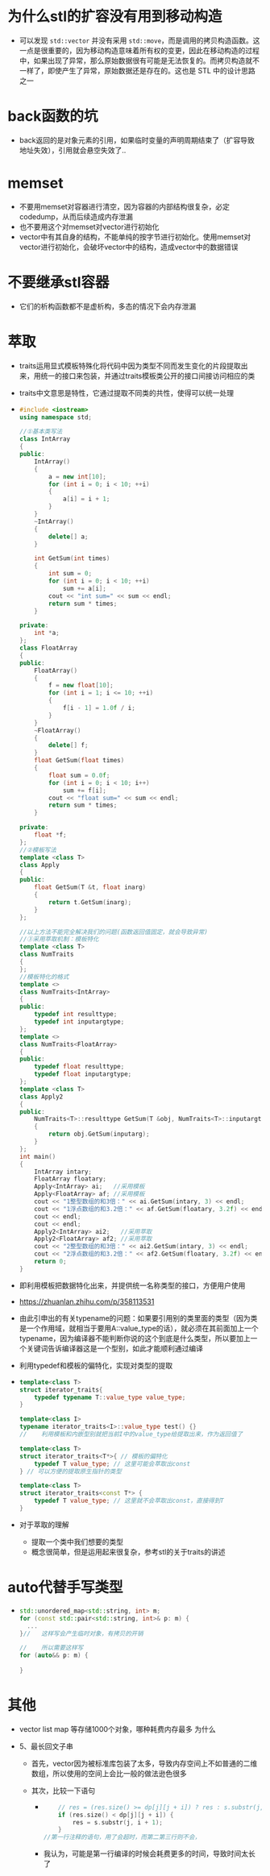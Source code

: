# 为什么stl的扩容没有用到移动构造

- 可以发现 `std::vector` 并没有采用 `std::move`，而是调用的拷贝构造函数。这一点是很重要的，因为移动构造意味着所有权的变更，因此在移动构造的过程中，如果出现了异常，那么原始数据很有可能是无法恢复的。而拷贝构造就不一样了，即使产生了异常，原始数据还是存在的。这也是 STL 中的设计思路之一







# back函数的坑

- back返回的是对象元素的引用，如果临时变量的声明周期结束了（扩容导致地址失效），引用就会悬空失效了..







# memset

- 不要用memset对容器进行清空，因为容器的内部结构很复杂，必定codedump，从而后续造成内存泄漏
- 也不要用这个对memset对vector进行初始化
- vector中有其自身的结构，不能单纯的按字节进行初始化。使用memset对vector进行初始化，会破坏vector中的结构，造成vector中的数据错误







# 不要继承stl容器

- 它们的析构函数都不是虚析构，多态的情况下会内存泄漏







# 萃取

- traits运用显式模板特殊化将代码中因为类型不同而发生变化的片段提取出来，用统一的接口来包装，并通过traits模板类公开的接口间接访问相应的类

- traits中文意思是特性，它通过提取不同类的共性，使得可以统一处理

- ```cpp
  #include <iostream>
  using namespace std;
  
  //①基本类写法
  class IntArray
  {
  public:
      IntArray()
      {
          a = new int[10];
          for (int i = 0; i < 10; ++i)
          {
              a[i] = i + 1;
          }
      }
      ~IntArray()
      {
          delete[] a;
      }
  
      int GetSum(int times)
      {
          int sum = 0;
          for (int i = 0; i < 10; ++i)
              sum += a[i];
          cout << "int sum=" << sum << endl;
          return sum * times;
      }
  
  private:
      int *a;
  };
  class FloatArray
  {
  public:
      FloatArray()
      {
          f = new float[10];
          for (int i = 1; i <= 10; ++i)
          {
              f[i - 1] = 1.0f / i;
          }
      }
      ~FloatArray()
      {
          delete[] f;
      }
      float GetSum(float times)
      {
          float sum = 0.0f;
          for (int i = 0; i < 10; i++)
              sum += f[i];
          cout << "float sum=" << sum << endl;
          return sum * times;
      }
  
  private:
      float *f;
  };
  //②模板写法
  template <class T>
  class Apply
  {
  public:
      float GetSum(T &t, float inarg)
      {
          return t.GetSum(inarg);
      }
  };
  
  //以上方法不能完全解决我们的问题(函数返回值固定，就会导致异常)
  //③采用萃取机制：模板特化
  template <class T>
  class NumTraits
  {
  };
  //模板特化的格式
  template <>
  class NumTraits<IntArray>
  {
  public:
      typedef int resulttype;
      typedef int inputargtype;
  };
  template <>
  class NumTraits<FloatArray>
  {
  public:
      typedef float resulttype;
      typedef float inputargtype;
  };
  template <class T>
  class Apply2
  {
  public:
      NumTraits<T>::resulttype GetSum(T &obj, NumTraits<T>::inputargtype inputarg)
      {
          return obj.GetSum(inputarg);
      }
  };
  int main()
  {
      IntArray intary;
      FloatArray floatary;
      Apply<IntArray> ai;   //采用模板
      Apply<FloatArray> af; //采用模板
      cout << "1整型数组的和3倍：" << ai.GetSum(intary, 3) << endl;
      cout << "1浮点数组的和3.2倍：" << af.GetSum(floatary, 3.2f) << endl;
      cout << endl;
      cout << endl;
      Apply2<IntArray> ai2;   //采用萃取
      Apply2<FloatArray> af2; //采用萃取
      cout << "2整型数组的和3倍：" << ai2.GetSum(intary, 3) << endl;
      cout << "2浮点数组的和3.2倍：" << af2.GetSum(floatary, 3.2f) << endl;
      return 0;
  }
  ```

- 即利用模板把数据特化出来，并提供统一名称类型的接口，方便用户使用

- https://zhuanlan.zhihu.com/p/358113531



- 由此引申出的有关typename的问题：如果要引用别的类里面的类型（因为类是一个作用域，就相当于要用A::value_type的话），就必须在其前面加上一个typename，因为编译器不能判断你说的这个到底是什么类型，所以要加上一个关键词告诉编译器这是一个型别，如此才能顺利通过编译





- 利用typedef和模板的偏特化，实现对类型的提取

- ```cpp
  template<class T>
  struct iterator_traits{
      typedef typename T::value_type value_type;
  }
  
  template<class I>
  typename iterator_traits<I>::value_type test() {}
  //	利用模板和内嵌型别就把当前I中的value_type给提取出来，作为返回值了
  
  template<class T>
  struct iterator_traits<T*>{ // 模板的偏特化
      typedef T value_type; // 这里可能会萃取出const
  } // 可以方便的提取原生指针的类型
  
  template<class T>
  struct iterator_traits<const T*> {
      typedef T value_type; // 这里就不会萃取出const，直接得到T
  }
  ```



- 对于萃取的理解
  - 提取一个类中我们想要的类型
  - 概念很简单，但是运用起来很复杂，参考stl的关于traits的讲述



# auto代替手写类型

- ```cpp
  std::unordered_map<std::string, int> m;
  for (const std::pair<std::string, int>& p: m) {
    ... 
  }//	这样写会产生临时对象，有拷贝的开销
  
  //	所以需要这样写
  for (auto&& p: m) {
      
  }
  ```







# 其他

- vector list map 等存储1000个对象，哪种耗费内存最多 为什么

- 5、最长回文子串

  - 首先，vector因为被标准库包装了太多，导致内存空间上不如普通的二维数组，所以使用的空间上会比一般的做法逊色很多


  - 其次，比较一下语句

    - ```cpp
          // res = (res.size() >= dp[j][j + i]) ? res : s.substr(j, i + 1);
          if (res.size() < dp[j][j + i]) {
              res = s.substr(j, i + 1);
          }
      //第一行注释的语句，用了会超时，而第二第三行则不会，
      ```

    - 我认为，可能是第一行编译的时候会耗费更多的时间，导致时间太长了